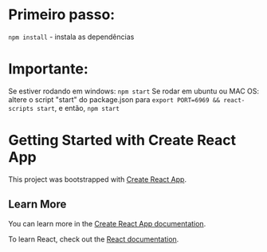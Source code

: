 # Primeiro passo:

`npm install` - instala as dependências

# Importante:

Se estiver rodando em windows: `npm start`
Se rodar em ubuntu ou MAC OS: altere o script "start" do package.json para `export PORT=6969 && react-scripts start`,
e então, `npm start`

# Getting Started with Create React App

This project was bootstrapped with [Create React App](https://github.com/facebook/create-react-app).

## Learn More

You can learn more in the [Create React App documentation](https://facebook.github.io/create-react-app/docs/getting-started).

To learn React, check out the [React documentation](https://reactjs.org/).
